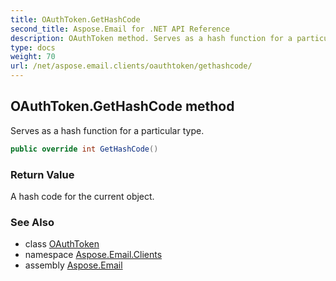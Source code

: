 ```yaml
---
title: OAuthToken.GetHashCode
second_title: Aspose.Email for .NET API Reference
description: OAuthToken method. Serves as a hash function for a particular type
type: docs
weight: 70
url: /net/aspose.email.clients/oauthtoken/gethashcode/
---
```

## OAuthToken.GetHashCode method

Serves as a hash function for a particular type.

```csharp
public override int GetHashCode()
```

### Return Value

A hash code for the current object.

### See Also

* class [OAuthToken](../)
* namespace [Aspose.Email.Clients](../../oauthtoken/)
* assembly [Aspose.Email](../../../)


